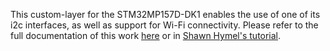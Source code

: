 This custom-layer for the STM32MP157D-DK1 enables the use of one of its i2c interfaces, as well as support for Wi-Fi connectivity. Please refer to the full documentation of this work [here](https://drive.google.com/file/d/1juohLDlALFVyD9p2p7jBX7WsUohJ2jLh/view?usp=drive_link) or in [Shawn Hymel's tutorial](https://www.youtube.com/watch?v=9vsu67uMcko&list=PLEBQazB0HUyTpoJoZecRK6PpDG31Y7RPB).
